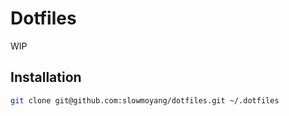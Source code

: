# Dotfiles

WIP

## Installation
```zsh
git clone git@github.com:slowmoyang/dotfiles.git ~/.dotfiles
```
